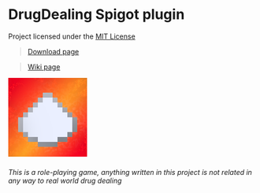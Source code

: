 # **DrugDealing Spigot plugin**

Project licensed under the [MIT License](/LICENSE "License")

> [Download page](https://www.spigotmc.org "spigotmc.org")

> [Wiki page](https://github.com/TommyT0mmY/DrugDealing-plugin/wiki#drugdealing-plugin-wiki "Wiki")

![logo](/logo.png "Plugin logo")

###### This is a role-playing game, anything written in this project is not related in any way to real world drug dealing

